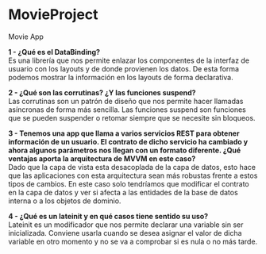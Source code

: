 # MovieProject
Movie App


**1 - ¿Qué es el DataBinding?**  
Es una librería que nos permite enlazar los componentes de la interfaz de usuario con los layouts y de donde provienen los datos. De esta forma podemos mostrar la información en los layouts de forma declarativa.

**2 - ¿Qué son las corrutinas? ¿Y las funciones suspend?**  
Las corrutinas son un patrón de diseño que nos permite hacer llamadas asíncronas de forma más sencilla. Las funciones suspend son funciones que se pueden suspender o retomar siempre que se necesite sin bloqueos.

**3 - Tenemos una app que llama a varios servicios REST para obtener información de un usuario. El contrato de dicho servicio ha cambiado y ahora algunos parámetros nos llegan con un formato diferente. ¿Qué ventajas aporta la arquitectura de MVVM en este caso?**  
Dado que la capa de vista esta desacoplada de la capa de datos, esto hace que las aplicaciones con esta arquitectura sean más robustas frente a estos tipos de cambios. En este caso solo tendríamos que modificar el contrato en la capa de datos y ver si afecta a las entidades de la base de datos interna o a los objetos de dominio.

**4 - ¿Qué es un lateinit y en qué casos tiene sentido su uso?**  
Lateinit es un modificador que nos permite declarar una variable sin ser inicializada. Conviene usarla cuando se desea asignar el valor de dicha variable en otro momento y no se va a comprobar si es nula o no más tarde.

